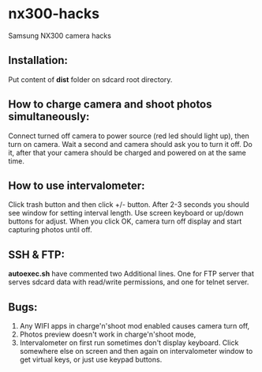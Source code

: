 # nx300-hacks
Samsung NX300 camera hacks

## Installation:
Put content of **dist** folder on sdcard root directory.

## How to charge camera and shoot photos simultaneously:
Connect turned off camera to power source (red led should light up), then turn on camera. Wait a second and camera should ask you to turn it off. Do it, after that your camera should be charged and powered on at the same time.

## How to use intervalometer:
Click trash button and then click +/- button. After 2-3 seconds you should see window for setting interval length. Use screen keyboard or up/down buttons for adjust. When you click OK, camera turn off display and start capturing photos until off.

## SSH & FTP:
**autoexec.sh** have commented two Additional lines. One for FTP server that serves sdcard data with read/write permissions, and one for telnet server.

## Bugs:
1. Any WIFI apps in charge'n'shoot mod enabled causes camera turn off,
2. Photos preview doesn't work in charge'n'shoot mode,
3. Intervalometer on first run sometimes don't display keyboard. Click somewhere else on screen and then again on intervalometer window to get virtual keys, or just use keypad buttons.
